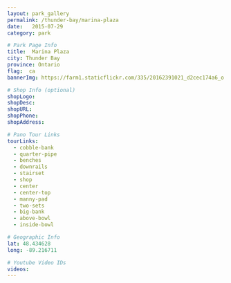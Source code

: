 ```yaml
---
layout: park_gallery
permalink: /thunder-bay/marina-plaza
date:   2015-07-29
category: park

# Park Page Info
title:  Marina Plaza
city: Thunder Bay
province: Ontario
flag:  ca
bannerImg: https://farm1.staticflickr.com/335/20162391021_d2cec174a6_o.jpg

# Shop Info (optional)
shopLogo:
shopDesc:
shopURL:
shopPhone:
shopAddress:

# Pano Tour Links
tourLinks:
  - cobble-bank
  - quarter-pipe
  - benches
  - downrails
  - stairset
  - shop
  - center
  - center-top
  - manny-pad
  - two-sets
  - big-bank
  - above-bowl
  - inside-bowl

# Geographic Info
lat: 48.434628
long: -89.216711

# Youtube Video IDs
videos:
---
```

